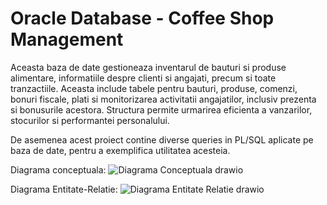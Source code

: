 # Oracle Database - Coffee Shop Management
Aceasta baza de date gestioneaza inventarul de bauturi si produse alimentare, informatiile despre clienti si angajati, precum si toate tranzactiile. Aceasta include tabele pentru bauturi, produse, comenzi, bonuri fiscale, plati si monitorizarea activitatii angajatilor, inclusiv prezenta si bonusurile acestora. Structura permite urmarirea eficienta a vanzarilor, stocurilor si performantei personalului.

De asemenea acest proiect contine diverse queries in PL/SQL aplicate pe baza de date, pentru a exemplifica utilitatea acesteia.

 Diagrama conceptuala:
![Diagrama Conceptuala drawio](https://github.com/user-attachments/assets/28cdcb68-2b80-4511-9e85-14a9eb3f4649)

Diagrama Entitate-Relatie:
![Diagrama Entitate Relatie drawio](https://github.com/user-attachments/assets/7fe021d3-5329-492f-994f-bb8c16863a11)
